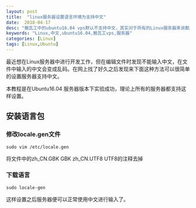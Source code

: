 ```yaml
---
layout: post
title:  "linux服务器设置语言环境为支持中文"
date:  2018-04-17
desc: "搬瓦工中的ubuntu16.04 vps默认不支持中文，其实对于所有的Linux服务器来说都是默认不支持中文，需要单独进行设置才能使用中文"
keywords: "Linux,中文,ubuntu16.04,搬瓦工vps,服务器"
categories: [Linux]
tags: [Linux,Ubuntu]
---
```



最近想在Linux服务器中进行开发工作，但在编辑文件时发现不能输入中文，在文件中输入的中文会变成乱码。在网上找了好久之后发现来下面这种方法可以很简单的设置服务器支持中文。

本教程是在Ubuntu16.04 服务器版本下实验成功，理论上所有的服务器都支持这样设置。

## 安装语言包

### 修改locale.gen文件
```
sudo vim /etc/locale.gen
```
将文件中的zh_CN.GBK GBK zh_CN.UTF8 UTF8的注释去掉

### 下载语言
```
sudo locale-gen
```

这样设置之后服务器便可以正常使用中文进行输入了。
